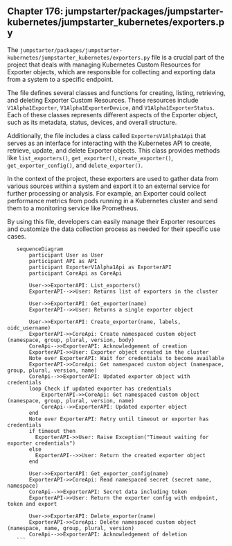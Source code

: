 ## Chapter 176: jumpstarter/packages/jumpstarter-kubernetes/jumpstarter_kubernetes/exporters.py

 The `jumpstarter/packages/jumpstarter-kubernetes/jumpstarter_kubernetes/exporters.py` file is a crucial part of the project that deals with managing Kubernetes Custom Resources for Exporter objects, which are responsible for collecting and exporting data from a system to a specific endpoint.

   The file defines several classes and functions for creating, listing, retrieving, and deleting Exporter Custom Resources. These resources include `V1Alpha1Exporter`, `V1Alpha1ExporterDevice`, and `V1Alpha1ExporterStatus`. Each of these classes represents different aspects of the Exporter object, such as its metadata, status, devices, and overall structure.

   Additionally, the file includes a class called `ExportersV1Alpha1Api` that serves as an interface for interacting with the Kubernetes API to create, retrieve, update, and delete Exporter objects. This class provides methods like `list_exporters()`, `get_exporter()`, `create_exporter()`, `get_exporter_config()`, and `delete_exporter()`.

   In the context of the project, these exporters are used to gather data from various sources within a system and export it to an external service for further processing or analysis. For example, an Exporter could collect performance metrics from pods running in a Kubernetes cluster and send them to a monitoring service like Prometheus.

   By using this file, developers can easily manage their Exporter resources and customize the data collection process as needed for their specific use cases.

 ```mermaid
    sequenceDiagram
        participant User as User
        participant API as API
        participant ExporterV1Alpha1Api as ExporterAPI
        participant CoreApi as CoreApi

        User->>ExporterAPI: List_exporters()
        ExporterAPI-->>User: Returns list of exporters in the cluster

        User->>ExporterAPI: Get_exporter(name)
        ExporterAPI-->>User: Returns a single exporter object

        User->>ExporterAPI: Create_exporter(name, labels, oidc_username)
        ExporterAPI->>CoreApi: Create namespaced custom object (namespace, group, plural, version, body)
        CoreApi-->>ExporterAPI: Acknowledgement of creation
        ExporterAPI->>User: Exporter object created in the cluster
        Note over ExporterAPI: Wait for credentials to become available
        ExporterAPI->>CoreApi: Get namespaced custom object (namespace, group, plural, version, name)
        CoreApi-->>ExporterAPI: Updated exporter object with credentials
        loop Check if updated exporter has credentials
            ExporterAPI->>CoreApi: Get namespaced custom object (namespace, group, plural, version, name)
            CoreApi-->>ExporterAPI: Updated exporter object
        end
        Note over ExporterAPI: Retry until timeout or exporter has credentials
        if timeout then
          ExporterAPI->>User: Raise Exception("Timeout waiting for exporter credentials")
        else
          ExporterAPI-->>User: Return the created exporter object
        end

        User->>ExporterAPI: Get_exporter_config(name)
        ExporterAPI->>CoreApi: Read namespaced secret (secret name, namespace)
        CoreApi-->>ExporterAPI: Secret data including token
        ExporterAPI->>User: Return the exporter config with endpoint, token and export

        User->>ExporterAPI: Delete_exporter(name)
        ExporterAPI->>CoreApi: Delete namespaced custom object (namespace, name, group, plural, version)
        CoreApi-->>ExporterAPI: Acknowledgement of deletion
    ```